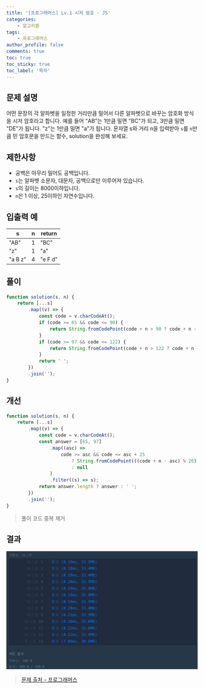 ```yaml
---
title: '[프로그래머스] Lv.1 시저 암호 - JS'
categories:
    - 알고리즘
tags:
    - 프로그래머스
author_profile: false
comments: true
toc: true
toc_sticky: true
toc_label: '목차'
---
```


## 문제 설명

어떤 문장의 각 알파벳을 일정한 거리만큼 밀어서 다른 알파벳으로 바꾸는 암호화 방식을 시저 암호라고 합니다. 예를 들어 "AB"는 1만큼 밀면 "BC"가 되고, 3만큼 밀면 "DE"가 됩니다. "z"는 1만큼 밀면 "a"가 됩니다. 문자열 s와 거리 n을 입력받아 `s`를 `n`만큼 민 암호문을 만드는 함수, solution을 완성해 보세요.

## 제한사항

-   공백은 아무리 밀어도 공백입니다.
-   `s`는 알파벳 소문자, 대문자, 공백으로만 이루어져 있습니다.
-   `s`의 길이는 8000이하입니다.
-   `n`은 1 이상, 25이하인 자연수입니다.

## 입출력 예

| s       | n   | return  |
| ------- | --- | ------- |
| "AB"    | 1   | "BC"    |
| "z"     | 1   | "a"     |
| "a B z" | 4   | "e F d" |

## 풀이

```javascript
function solution(s, n) {
    return [...s]
        .map((v) => {
            const code = v.charCodeAt();
            if (code >= 65 && code <= 90) {
                return String.fromCodePoint(code + n > 90 ? code + n - 26 : code + n);
            }
            if (code >= 97 && code <= 122) {
                return String.fromCodePoint(code + n > 122 ? code + n - 26 : code + n);
            }
            return ' ';
        })
        .join('');
}
```

## 개선

```javascript
function solution(s, n) {
    return [...s]
        .map((v) => {
            const code = v.charCodeAt();
            const answer = [65, 97]
                .map((asc) =>
                    code >= asc && code <= asc + 25
                        ? String.fromCodePoint(((code + n - asc) % 26) + asc)
                        : null
                )
                .filter((s) => s);
            return answer.length ? answer : ' ';
        })
        .join('');
}
```

> 풀이 코드 중복 제거

## 결과

![result](/assets/images/2023/08/31/algorithm-40-result.png)

> [문제 출처 - 프로그래머스](https://school.programmers.co.kr/learn/courses/30/lessons/12926)
